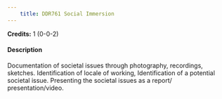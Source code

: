 ```yaml
---
    title: DDR761 Social Immersion
---
```

**Credits:** 1 (0-0-2)



#### Description 
Documentation of societal issues through photography, recordings, sketches. Identification of locale of working, Identification of a potential societal issue. Presenting the societal issues as a report/ presentation/video.
